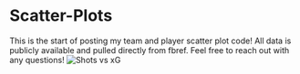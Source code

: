 # Scatter-Plots
This is the start of posting my team and player scatter plot code! All data is publicly available and pulled directly from fbref.
Feel free to reach out with any questions!
![Shots vs xG](https://user-images.githubusercontent.com/104807291/178866725-773fd939-7493-4770-8fc3-3f10f796e21e.png)
